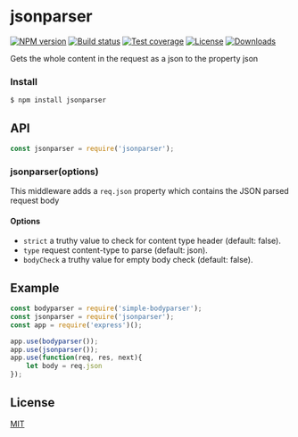 # jsonparser

[![NPM version][npm-image]][npm-url]
[![Build status][travis-image]][travis-url]
[![Test coverage][coverage-image]][coverage-url]
[![License][license-image]][license-url]
[![Downloads][downloads-image]][downloads-url]

Gets the whole content in the request as a json to the property json

### Install

```sh
$ npm install jsonparser
```

## API

```js
const jsonparser = require('jsonparser');
```

### jsonparser(options)

This middleware adds a `req.json` property which contains the JSON parsed request body

#### Options
- `strict` a truthy value to check for content type header (default: false).
- `type` request content-type to parse (default: json).
- `bodyCheck` a truthy value for empty body check (default: false).

## Example

```js
const bodyparser = require('simple-bodyparser');
const jsonparser = require('jsonparser');
const app = require('express')();

app.use(bodyparser());
app.use(jsonparser());
app.use(function(req, res, next){
    let body = req.json
});
```

## License

[MIT](LICENSE)


[npm-image]: https://img.shields.io/npm/v/jsonparser.svg?style=flat-square
[npm-url]: https://npmjs.org/package/jsonparser
[github-tag]: http://img.shields.io/github/tag/cosmosgenius/jsonparser.svg?style=flat-square
[github-url]: https://github.com/cosmosgenius/jsonparser/tags
[travis-image]: https://img.shields.io/travis/cosmosgenius/jsonparser.svg?style=flat-square
[travis-url]: https://travis-ci.org/cosmosgenius/jsonparser
[coverage-image]: https://codecov.io/gh/cosmosgenius/jsonparser/branch/master/graph/badge.svg
[coverage-url]: https://codecov.io/gh/cosmosgenius/jsonparser
[license-image]: http://img.shields.io/npm/l/jsonparser.svg?style=flat-square
[license-url]: LICENSE
[downloads-image]: http://img.shields.io/npm/dm/jsonparser.svg?style=flat-square
[downloads-url]: https://npmjs.org/package/jsonparser
